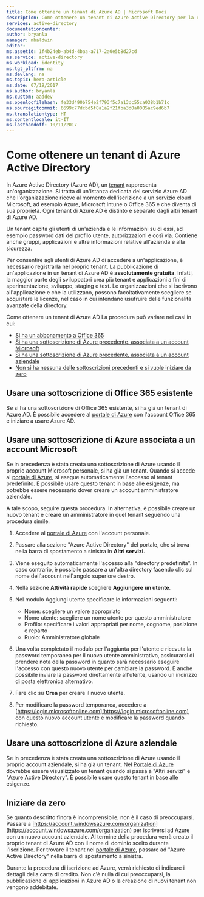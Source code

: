 ```yaml
---
title: Come ottenere un tenant di Azure AD | Microsoft Docs
description: Come ottenere un tenant di Azure Active Directory per la registrazione e la creazione di applicazioni.
services: active-directory
documentationcenter: 
author: bryanla
manager: mbaldwin
editor: 
ms.assetid: 1f4b24eb-ab4d-4baa-a717-2a0e5b8d27cd
ms.service: active-directory
ms.workload: identity
ms.tgt_pltfrm: na
ms.devlang: na
ms.topic: hero-article
ms.date: 07/19/2017
ms.author: bryanla
ms.custom: aaddev
ms.openlocfilehash: fe33d490b754e2f793f5c7a13dc55ca038b1b71c
ms.sourcegitcommit: 6699c77dcbd5f8a1a2f21fba3d0a0005ac9ed6b7
ms.translationtype: HT
ms.contentlocale: it-IT
ms.lasthandoff: 10/11/2017
---
```

# <a name="how-to-get-an-azure-active-directory-tenant"></a>Come ottenere un tenant di Azure Active Directory
In Azure Active Directory (Azure AD), un [tenant](https://msdn.microsoft.com/library/azure/jj573650.aspx#BKMK_WhatIsAnAzureADTenant) rappresenta un'organizzazione.  Si tratta di un'istanza dedicata del servizio Azure AD che l'organizzazione riceve al momento dell'iscrizione a un servizio cloud Microsoft, ad esempio Azure, Microsoft Intune o Office 365 e che diventa di sua proprietà.  Ogni tenant di Azure AD è distinto e separato dagli altri tenant di Azure AD.  

Un tenant ospita gli utenti di un'azienda e le informazioni su di essi, ad esempio password dati del profilo utente, autorizzazioni e così via.  Contiene anche gruppi, applicazioni e altre informazioni relative all'azienda e alla sicurezza.

Per consentire agli utenti di Azure AD di accedere a un'applicazione, è necessario registrarla nel proprio tenant.  La pubblicazione di un'applicazione in un tenant di Azure AD è **assolutamente gratuita**.  Infatti, la maggior parte degli sviluppatori crea più tenant e applicazioni a fini di sperimentazione, sviluppo, staging e test.  Le organizzazioni che si iscrivono all'applicazione e che la utilizzano, possono facoltativamente scegliere se acquistare le licenze, nel caso in cui intendano usufruire delle funzionalità avanzate della directory.

Come ottenere un tenant di Azure AD  La procedura può variare nei casi in cui:

* [Si ha un abbonamento a Office 365](#use-an-existing-office-365-subscription)
* [Si ha una sottoscrizione di Azure precedente, associata a un account Microsoft](#use-an-msa-azure-subscription)
* [Si ha una sottoscrizione di Azure precedente, associata a un account aziendale](#use-an-organizational-azure-subscription)
* [Non si ha nessuna delle sottoscrizioni precedenti e si vuole iniziare da zero](#start-from-scratch)

## <a name="use-an-existing-office-365-subscription"></a>Usare una sottoscrizione di Office 365 esistente
Se si ha una sottoscrizione di Office 365 esistente, si ha già un tenant di Azure AD. È possibile accedere al [portale di Azure](https://portal.azure.com) con l'account Office 365 e iniziare a usare Azure AD.

## <a name="use-an-msa-azure-subscription"></a>Usare una sottoscrizione di Azure associata a un account Microsoft
Se in precedenza è stata creata una sottoscrizione di Azure usando il proprio account Microsoft personale, si ha già un tenant.  Quando si accede al [portale di Azure](https://portal.azure.com), si esegue automaticamente l'accesso al tenant predefinito. È possibile usare questo tenant in base alle esigenze, ma potrebbe essere necessario dover creare un account amministratore aziendale.

A tale scopo, seguire questa procedura.  In alternativa, è possibile creare un nuovo tenant e creare un amministratore in quel tenant seguendo una procedura simile.

1. Accedere al [portale di Azure](https://portal.azure.com) con l'account personale.
2. Passare alla sezione "Azure Active Directory" del portale, che si trova nella barra di spostamento a sinistra in **Altri servizi**.
3. Viene eseguito automaticamente l'accesso alla "directory predefinita". In caso contrario, è possibile passare a un'altra directory facendo clic sul nome dell'account nell'angolo superiore destro.
4. Nella sezione **Attività rapide**  scegliere **Aggiungere un utente**.
5. Nel modulo Aggiungi utente specificare le informazioni seguenti:

   * Nome: scegliere un valore appropriato
   * Nome utente: scegliere un nome utente per questo amministratore
   * Profilo: specificare i valori appropriati per nome, cognome, posizione e reparto
   * Ruolo: Amministratore globale
6. Una volta completato il modulo per l'aggiunta per l'utente e ricevuta la password temporanea per il nuovo utente amministrativo, assicurarsi di prendere nota della password in quanto sarà necessario eseguire l'accesso con questo nuovo utente per cambiare la password. È anche possibile inviare la password direttamente all'utente, usando un indirizzo di posta elettronica alternativo.
7. Fare clic su **Crea** per creare il nuovo utente.
8. Per modificare la password temporanea, accedere a [https://login.microsoftonline.com](https://login.microsoftonline.com) con questo nuovo account utente e modificare la password quando richiesto.

## <a name="use-an-organizational-azure-subscription"></a>Usare una sottoscrizione di Azure aziendale
Se in precedenza è stata creata una sottoscrizione di Azure usando il proprio account aziendale, si ha già un tenant.  Nel [Portale di Azure](https://portal.azure.com) dovrebbe essere visualizzato un tenant quando si passa a "Altri servizi" e "Azure Active Directory".  È possibile usare questo tenant in base alle esigenze.

## <a name="start-from-scratch"></a>Iniziare da zero
Se quanto descritto finora è incomprensibile, non è il caso di preoccuparsi.  Passare a [https://account.windowsazure.com/organization](https://account.windowsazure.com/organization) per iscriversi ad Azure con un nuovo account aziendale.  Al termine della procedura verrà creato il proprio tenant di Azure AD con il nome di dominio scelto durante l'iscrizione.  Per trovare il tenant nel [portale di Azure](https://portal.azure.com), passare ad "Azure Active Directory" nella barra di spostamento a sinistra.

Durante la procedura di iscrizione ad Azure, verrà richiesto di indicare i dettagli della carta di credito.  Non c'è nulla di cui preoccuparsi, la pubblicazione di applicazioni in Azure AD o la creazione di nuovi tenant non vengono addebitate.
